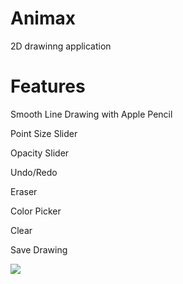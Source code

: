 # Animax
2D drawinng application
# Features
Smooth Line Drawing with Apple Pencil

Point Size Slider

Opacity Slider

Undo/Redo

Eraser

Color Picker

Clear

Save Drawing


![](AnimaxFeatureDemo.gif)
